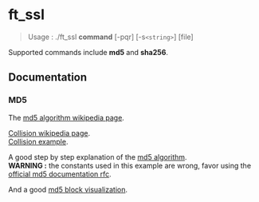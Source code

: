 # ft_ssl

> Usage : ./ft_ssl **command** [-pqr] [-s`<string>`] [file]

Supported commands include **md5** and **sha256**.

## Documentation

### MD5

The [md5 algorithm wikipedia page](https://en.wikipedia.org/wiki/MD5).

[Collision wikipedia page](https://en.wikipedia.org/wiki/Hash_collision).\
[Collision example](https://crypto.stackexchange.com/questions/1434/are-there-two-known-strings-which-have-the-same-md5-hash-value).

A good step by step explanation of the [md5 algorithm](https://www.comparitech.com/blog/information-security/md5-algorithm-with-examples/).\
**WARNING :** the constants used in this example are wrong, favor using the [official md5 documentation rfc](https://www.ietf.org/rfc/rfc1321.txt).

And a good [md5 block visualization](https://fthb321.github.io/MD5-Hash/MD5OurVersion2.html).
